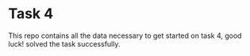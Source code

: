 # Task 4
This repo contains all the data necessary to get started on task 4, good luck!
solved the task successfully.

